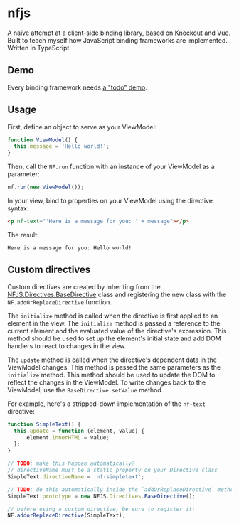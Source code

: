 # nfjs
A naïve attempt at a client-side binding library, based on [Knockout](http://knockoutjs.com/) and [Vue](http://vuejs.org/). Built to teach myself how JavaScript binding frameworks are implemented. Written in TypeScript.

## Demo
Every binding framework needs [a "todo" demo](http://nathanfriend.io/nfjs).

## Usage

First, define an object to serve as your ViewModel:

```` JavaScript
function ViewModel() {
  this.message = 'Hello world!';
}
````

Then, call the `NF.run` function with an instance of your ViewModel as a parameter:

```` JavaScript
nf.run(new ViewModel());
````

In your view, bind to properties on your ViewModel using the directive syntax:

```` HTML
<p nf-text="'Here is a message for you: ' + message"></p>
````

The result:

````
Here is a message for you: Hello world!
````

## Custom directives

Custom directives are created by inheriting from the [NFJS.Directives.BaseDirective](nfjs/src/directives/DirectiveBase.ts) class and registering the new class with the `NF.addOrReplaceDirective` function.

The `initialize` method is called when the directive is first applied to an element in the view.  The `initialize` method is passed a reference to the current element and the evaluated value of the directive's expression.  This method should be used to set up the element's initial state and add DOM handlers to react to changes in the view.

The `update` method is called when the directive's dependent data in the ViewModel changes.  This method is passed the same parameters as the `initialize` method.  This method should be used to update the DOM to reflect the changes in the ViewModel.  To write changes back to the ViewModel, use the `BaseDirective.setValue` method.

For example, here's a stripped-down implementation of the `nf-text` directive:

```` JavaScript
function SimpleText() {
  this.update = function (element, value) {
      element.innerHTML = value;
  };
}

// TODO: make this happen automatically?
// directiveName must be a static property on your Directive class
SimpleText.directiveName = 'nf-simpletext';

// TODO: do this automatically inside the `addOrReplaceDirective` method?
SimpleText.prototype = new NFJS.Directives.BaseDirective();

// before using a custom directive, be sure to register it:
NF.addorReplaceDirective(SimpleText);
````
